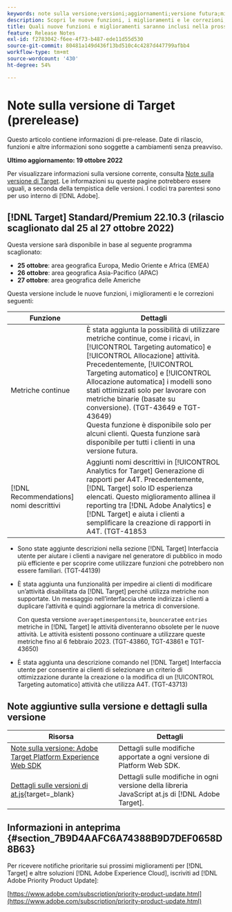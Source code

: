 ```yaml
---
keywords: note sulla versione;versioni;aggiornamenti;versione futura;miglioramenti;nuove funzioni;correzioni;aggiornamenti;prerelease
description: Scopri le nuove funzioni, i miglioramenti e le correzioni, compresi SDK, API e librerie JavaScript, inclusi nella prossima versione di Adobe Target.
title: Quali nuove funzioni e miglioramenti saranno inclusi nella prossima versione?
feature: Release Notes
exl-id: f2783042-f6ee-4f73-b487-ede11d55d530
source-git-commit: 80481a149d436f13bd510c4c4287d447799afbb4
workflow-type: tm+mt
source-wordcount: '430'
ht-degree: 54%

---
```


# Note sulla versione di Target (prerelease)

Questo articolo contiene informazioni di pre-release. Date di rilascio, funzioni e altre informazioni sono soggette a cambiamenti senza preavviso.

**Ultimo aggiornamento: 19 ottobre 2022**

Per visualizzare informazioni sulla versione corrente, consulta [Note sulla versione di Target](release-notes.md). Le informazioni su queste pagine potrebbero essere uguali, a seconda della tempistica delle versioni. I codici tra parentesi sono per uso interno di [!DNL Adobe].

## [!DNL Target] Standard/Premium 22.10.3 (rilascio scaglionato dal 25 al 27 ottobre 2022)

Questa versione sarà disponibile in base al seguente programma scaglionato:

* **25 ottobre**: area geografica Europa, Medio Oriente e Africa (EMEA)
* **26 ottobre**: area geografica Asia-Pacifico (APAC)
* **27 ottobre**: area geografica delle Americhe

Questa versione include le nuove funzioni, i miglioramenti e le correzioni seguenti:

| Funzione | Dettagli |
| --- | --- |
| Metriche continue | È stata aggiunta la possibilità di utilizzare metriche continue, come i ricavi, in [!UICONTROL Targeting automatico] e [!UICONTROL Allocazione] attività.<br>Precedentemente, [!UICONTROL Targeting automatico] e [!UICONTROL Allocazione automatica] i modelli sono stati ottimizzati solo per lavorare con metriche binarie (basate su conversione). (TGT-43649 e TGT-43649)<BR>Questa funzione è disponibile solo per alcuni clienti. Questa funzione sarà disponibile per tutti i clienti in una versione futura. |
| [!DNL Recommendations] nomi descrittivi | Aggiunti nomi descrittivi in [!UICONTROL Analytics for Target] Generazione di rapporti per A4T. Precedentemente, [!DNL Target] solo ID esperienza elencati. Questo miglioramento allinea il reporting tra [!DNL Adobe Analytics] e [!DNL Target] e aiuta i clienti a semplificare la creazione di rapporti in A4T. (TGT-41853 |

* Sono state aggiunte descrizioni nella sezione [!DNL Target] Interfaccia utente per aiutare i clienti a navigare nel generatore di pubblico in modo più efficiente e per scoprire come utilizzare funzioni che potrebbero non essere familiari. (TGT-44139)
* È stata aggiunta una funzionalità per impedire ai clienti di modificare un’attività disabilitata da [!DNL Target] perché utilizza metriche non supportate. Un messaggio nell’interfaccia utente indirizza i clienti a duplicare l’attività e quindi aggiornare la metrica di conversione.

   Con questa versione `averagetimespentonsite`, `bouncerate`e `entries` metriche in [!DNL Target] le attività diventeranno obsolete per le nuove attività. Le attività esistenti possono continuare a utilizzare queste metriche fino al 6 febbraio 2023. (TGT-43860, TGT-43861 e TGT-43650)

* È stata aggiunta una descrizione comando nel [!DNL Target] Interfaccia utente per consentire ai clienti di selezionare un criterio di ottimizzazione durante la creazione o la modifica di un [!UICONTROL Targeting automatico] attività che utilizza A4T. (TGT-43713)

## Note aggiuntive sulla versione e dettagli sulla versione

| Risorsa | Dettagli |
|--- |--- |
| [Note sulla versione: Adobe Target Platform Experience Web SDK](https://experienceleague.adobe.com/docs/experience-platform/edge/release-notes.html?lang=it) | Dettagli sulle modifiche apportate a ogni versione di Platform Web SDK. |
| [Dettagli sulle versioni di at.js](https://developer.adobe.com/target/implement/client-side/atjs/target-atjs-versions/){target=_blank} | Dettagli sulle modifiche in ogni versione della libreria JavaScript at.js di [!DNL Adobe Target]. |


## Informazioni in anteprima {#section_7B9D4AAFC6A74388B9D7DEF0658D8B63}

Per ricevere notifiche prioritarie sui prossimi miglioramenti per [!DNL Target] e altre soluzioni [!DNL Adobe Experience Cloud], iscriviti ad [!DNL Adobe Priority Product Update]:

[https://www.adobe.com/subscription/priority-product-update.html](https://www.adobe.com/subscription/priority-product-update.html)
